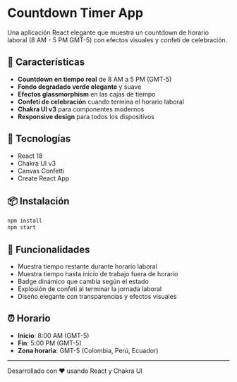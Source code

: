 # Countdown Timer App

Una aplicación React elegante que muestra un countdown de horario laboral (8 AM - 5 PM GMT-5) con efectos visuales y confeti de celebración.

## 🎯 Características

- **Countdown en tiempo real** de 8 AM a 5 PM (GMT-5)
- **Fondo degradado verde elegante** y suave
- **Efectos glassmorphism** en las cajas de tiempo
- **Confeti de celebración** cuando termina el horario laboral
- **Chakra UI v3** para componentes modernos
- **Responsive design** para todos los dispositivos

## 🚀 Tecnologías

- React 18
- Chakra UI v3
- Canvas Confetti
- Create React App

## 📦 Instalación

```bash
npm install
npm start
```

## 🎨 Funcionalidades

- Muestra tiempo restante durante horario laboral
- Muestra tiempo hasta inicio de trabajo fuera de horario
- Badge dinámico que cambia según el estado
- Explosión de confeti al terminar la jornada laboral
- Diseño elegante con transparencias y efectos visuales

## ⏰ Horario

- **Inicio**: 8:00 AM (GMT-5)
- **Fin**: 5:00 PM (GMT-5)
- **Zona horaria**: GMT-5 (Colombia, Perú, Ecuador)

---

Desarrollado con ❤️ usando React y Chakra UI
